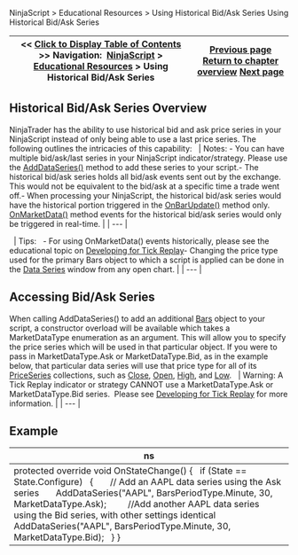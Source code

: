 ﻿
NinjaScript \> Educational Resources \> Using Historical Bid/Ask Series
Using Historical Bid/Ask Series

| \<\< [Click to Display Table of Contents](using_historical_bid_ask_serie.md) \>\> **Navigation:**     [NinjaScript](ninjascript-1.md) \> [Educational Resources](educational_resources-1.md) \> Using Historical Bid/Ask Series | [Previous page](using_bitmapimage_objects_with_buttons-1.md) [Return to chapter overview](educational_resources-1.md) [Next page](using_images_and_geometry_with_custom_icons-1.md) |
| --- | --- |

## Historical Bid/Ask Series Overview
NinjaTrader has the ability to use historical bid and ask price series in your NinjaScript instead of only being able to use a last price series. The following outlines the intricacies of this capability:
 
| Notes:  - You can have multiple bid/ask/last series in your NinjaScript indicator/strategy. Please use the [AddDataSeries()](adddataseries-1.md) method to add these series to your script.- The historical bid/ask series holds all bid/ask events sent out by the exchange. This would not be equivalent to the bid/ask at a specific time a trade went off.- When processing your NinjaScript, the historical bid/ask series would have the historical portion triggered in the [OnBarUpdate()](onbarupdate-1.md) method only. [OnMarketData()](onmarketdata-1.md) method events for the historical bid/ask series would only be triggered in real\-time. |
| --- |

 
| Tips:   - For using OnMarketData() events historically, please see the educational topic on [Developing for Tick Replay](developing_for__tick_replay-1.md)- Changing the price type used for the primary Bars object to which a script is applied can be done in the [Data Series](working_with_price_data-1.md) window from any open chart. |
| --- |

## 
## Accessing Bid/Ask Series
When calling AddDataSeries() to add an additional [Bars](bars-1.md) object to your script, a constructor overload will be available which takes a MarketDataType enumeration as an argument. This will allow you to specify the price series which will be used in that particular object. If you were to pass in MarketDataType.Ask or MarketDataType.Bid, as in the example below, that particular data series will use that price type for all of its [PriceSeries](priceseries-1.md) collections, such as [Close](close-1.md), [Open](open-1.md), [High](high-1.md), and [Low](low-1.md).
 
| Warning: A Tick Replay indicator or strategy CANNOT use a MarketDataType.Ask or MarketDataType.Bid series.  Please see [Developing for Tick Replay](developing_for__tick_replay-1.md) for more information. |
| --- |

## 
## Example
| ns |
| --- |
| protected override void OnStateChange() {    if (State \=\= State.Configure)    {        // Add an AAPL data series using the Ask series        AddDataSeries("AAPL", BarsPeriodType.Minute, 30, MarketDataType.Ask);          //Add another AAPL data series using the Bid series, with other settings identical        AddDataSeries("AAPL", BarsPeriodType.Minute, 30, MarketDataType.Bid);    } } |

